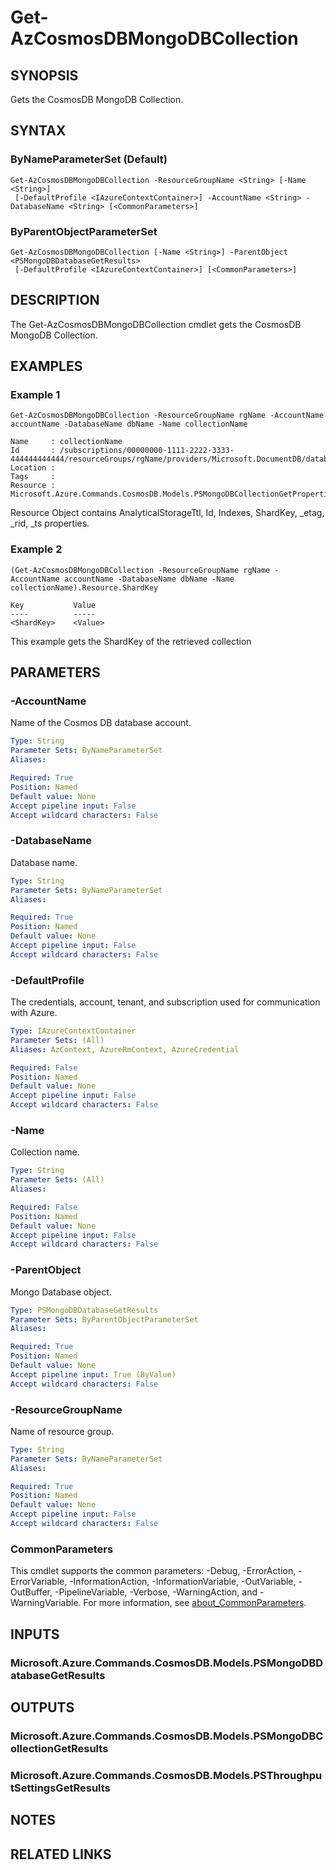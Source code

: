 ﻿---
external help file: Microsoft.Azure.PowerShell.Cmdlets.CosmosDB.dll-Help.xml
Module Name: Az.CosmosDB
online version: https://learn.microsoft.com/powershell/module/az.cosmosdb/get-azcosmosdbmongodbcollection
schema: 2.0.0
---

# Get-AzCosmosDBMongoDBCollection

## SYNOPSIS
Gets the CosmosDB MongoDB Collection.

## SYNTAX

### ByNameParameterSet (Default)
```
Get-AzCosmosDBMongoDBCollection -ResourceGroupName <String> [-Name <String>]
 [-DefaultProfile <IAzureContextContainer>] -AccountName <String> -DatabaseName <String> [<CommonParameters>]
```

### ByParentObjectParameterSet
```
Get-AzCosmosDBMongoDBCollection [-Name <String>] -ParentObject <PSMongoDBDatabaseGetResults>
 [-DefaultProfile <IAzureContextContainer>] [<CommonParameters>]
```

## DESCRIPTION
The Get-AzCosmosDBMongoDBCollection cmdlet gets the CosmosDB MongoDB Collection.

## EXAMPLES

### Example 1
```
Get-AzCosmosDBMongoDBCollection -ResourceGroupName rgName -AccountName accountName -DatabaseName dbName -Name collectionName

Name     : collectionName
Id       : /subscriptions/00000000-1111-2222-3333-444444444444/resourceGroups/rgName/providers/Microsoft.DocumentDB/databaseAccounts/accountName/mongodbDatabases/dbName/collections/collectionName
Location :
Tags     :
Resource : Microsoft.Azure.Commands.CosmosDB.Models.PSMongoDBCollectionGetPropertiesResource
```

Resource Object contains AnalyticalStorageTtl, Id, Indexes, ShardKey, _etag, _rid, _ts properties.

### Example 2
```
(Get-AzCosmosDBMongoDBCollection -ResourceGroupName rgName -AccountName accountName -DatabaseName dbName -Name collectionName).Resource.ShardKey

Key           Value
----          -----
<ShardKey>    <Value>
```

This example gets the ShardKey of the retrieved collection

## PARAMETERS

### -AccountName
Name of the Cosmos DB database account.

```yaml
Type: String
Parameter Sets: ByNameParameterSet
Aliases:

Required: True
Position: Named
Default value: None
Accept pipeline input: False
Accept wildcard characters: False
```

### -DatabaseName
Database name.

```yaml
Type: String
Parameter Sets: ByNameParameterSet
Aliases:

Required: True
Position: Named
Default value: None
Accept pipeline input: False
Accept wildcard characters: False
```

### -DefaultProfile
The credentials, account, tenant, and subscription used for communication with Azure.

```yaml
Type: IAzureContextContainer
Parameter Sets: (All)
Aliases: AzContext, AzureRmContext, AzureCredential

Required: False
Position: Named
Default value: None
Accept pipeline input: False
Accept wildcard characters: False
```

### -Name
Collection name.

```yaml
Type: String
Parameter Sets: (All)
Aliases:

Required: False
Position: Named
Default value: None
Accept pipeline input: False
Accept wildcard characters: False
```

### -ParentObject
Mongo Database object.

```yaml
Type: PSMongoDBDatabaseGetResults
Parameter Sets: ByParentObjectParameterSet
Aliases:

Required: True
Position: Named
Default value: None
Accept pipeline input: True (ByValue)
Accept wildcard characters: False
```

### -ResourceGroupName
Name of resource group.

```yaml
Type: String
Parameter Sets: ByNameParameterSet
Aliases:

Required: True
Position: Named
Default value: None
Accept pipeline input: False
Accept wildcard characters: False
```

### CommonParameters
This cmdlet supports the common parameters: -Debug, -ErrorAction, -ErrorVariable, -InformationAction, -InformationVariable, -OutVariable, -OutBuffer, -PipelineVariable, -Verbose, -WarningAction, and -WarningVariable. For more information, see [about_CommonParameters](http://go.microsoft.com/fwlink/?LinkID=113216).

## INPUTS

### Microsoft.Azure.Commands.CosmosDB.Models.PSMongoDBDatabaseGetResults
## OUTPUTS

### Microsoft.Azure.Commands.CosmosDB.Models.PSMongoDBCollectionGetResults
### Microsoft.Azure.Commands.CosmosDB.Models.PSThroughputSettingsGetResults
## NOTES

## RELATED LINKS
